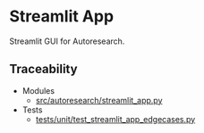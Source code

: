 # Streamlit App

Streamlit GUI for Autoresearch.

## Traceability

- Modules
  - [src/autoresearch/streamlit_app.py][m1]
- Tests
  - [tests/unit/test_streamlit_app_edgecases.py][t1]

[m1]: ../../src/autoresearch/streamlit_app.py
[t1]: ../../tests/unit/test_streamlit_app_edgecases.py
